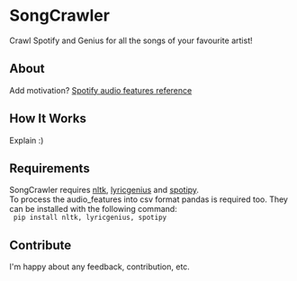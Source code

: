 # SongCrawler
Crawl Spotify and Genius for all the songs of your favourite artist!

## About
Add motivation?
[Spotify audio features reference](https://developer.spotify.com/documentation/web-api/reference/tracks/get-audio-features/)

## How It Works
Explain :)

## Requirements
SongCrawler requires [nltk](https://github.com/nltk/nltk), [lyricgenius](https://github.com/johnwmillr/LyricsGenius) and [spotipy](https://github.com/plamere/spotipy). <br/>
To process the audio_features into csv format pandas is required too.
They can be installed with the following command: <br/>
  ` pip install nltk, lyricgenius, spotipy`

## Contribute
I'm happy about any feedback, contribution, etc.
